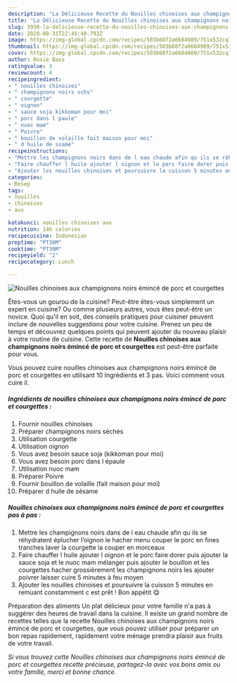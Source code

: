 ```yaml
---
description: "La Délicieuse Recette du Nouilles chinoises aux champignons noirs émincé de porc et courgettes"
title: "La Délicieuse Recette du Nouilles chinoises aux champignons noirs émincé de porc et courgettes"
slug: 3930-la-delicieuse-recette-du-nouilles-chinoises-aux-champignons-noirs-emince-de-porc-et-courgettes
date: 2020-08-31T22:45:48.793Z
image: https://img-global.cpcdn.com/recipes/503b68f2a6684989/751x532cq70/nouilles-chinoises-aux-champignons-noirs-emince-de-porc-et-courgettes-photo-principale-de-la-recette.jpg
thumbnail: https://img-global.cpcdn.com/recipes/503b68f2a6684989/751x532cq70/nouilles-chinoises-aux-champignons-noirs-emince-de-porc-et-courgettes-photo-principale-de-la-recette.jpg
cover: https://img-global.cpcdn.com/recipes/503b68f2a6684989/751x532cq70/nouilles-chinoises-aux-champignons-noirs-emince-de-porc-et-courgettes-photo-principale-de-la-recette.jpg
author: Rosie Bass
ratingvalue: 3
reviewcount: 4
recipeingredient:
- " nouilles chinoises"
- " champignons noirs schs"
- " courgette"
- " oignon"
- " sauce soja kikkoman pour moi"
- " porc dans l paule"
- " nuoc mam"
- " Poivre"
- " bouillon de volaille fait maison pour moi"
- " d huile de ssame"
recipeinstructions:
- "Mettre les champignons noirs dans de l eau chaude afin qu ils se réhydratent éplucher l’oignon le hacher menu couper le porc en fines tranches laver la courgette la couper en morceaux"
- "Faire chauffer l huile ajouter l oignon et le porc faire dorer puis ajouter la sauce soja et le nuoc mam mélanger puis ajouter le bouillon et les courgettes hacher grossièrement les champignons noirs les ajouter poivrer laisser cuire 5 minutes à feu moyen"
- "Ajouter les nouilles chinoises et poursuivre la cuisson 5 minutes en remuant constamment c est prêt ! Bon appétit 😋"
categories:
- Resep
tags:
- nouilles
- chinoises
- aux

katakunci: nouilles chinoises aux 
nutrition: 146 calories
recipecuisine: Indonesian
preptime: "PT30M"
cooktime: "PT30M"
recipeyield: "2"
recipecategory: Lunch

---
```



![Nouilles chinoises aux champignons noirs émincé de porc et courgettes](https://img-global.cpcdn.com/recipes/503b68f2a6684989/751x532cq70/nouilles-chinoises-aux-champignons-noirs-emince-de-porc-et-courgettes-photo-principale-de-la-recette.jpg)

Êtes-vous un gourou de la cuisine? Peut-être êtes-vous simplement un expert en cuisine? Ou comme plusieurs autres, vous êtes peut-être un novice. Quoi qu'il en soit, des conseils pratiques pour cuisiner peuvent inclure de nouvelles suggestions pour votre cuisine. Prenez un peu de temps et découvrez quelques points qui peuvent ajouter du nouveau plaisir à votre routine de cuisine. Cette recette de <strong> Nouilles chinoises aux champignons noirs émincé de porc et courgettes </strong> est peut-être parfaite pour vous.

<!--inarticleads1-->

Vous pouvez cuire nouilles chinoises aux champignons noirs émincé de porc et courgettes en utilisant 10 Ingrédients et 3 pas. Voici comment vous cuire il.

##### Ingrédients de nouilles chinoises aux champignons noirs émincé de porc et courgettes :

1. Fournir  nouilles chinoises
1. Préparer  champignons noirs séchés
1. Utilisation  courgette
1. Utilisation  oignon
1. Vous avez besoin  sauce soja (kikkoman pour moi)
1. Vous avez besoin  porc dans l épaule
1. Utilisation  nuoc mam
1. Préparer  Poivre
1. Fournir  bouillon de volaille (fait maison pour moi)
1. Préparer  d huile de sésame




<!--inarticleads2-->

##### Nouilles chinoises aux champignons noirs émincé de porc et courgettes pas à pas :

1. Mettre les champignons noirs dans de l eau chaude afin qu ils se réhydratent éplucher l’oignon le hacher menu couper le porc en fines tranches laver la courgette la couper en morceaux
1. Faire chauffer l huile ajouter l oignon et le porc faire dorer puis ajouter la sauce soja et le nuoc mam mélanger puis ajouter le bouillon et les courgettes hacher grossièrement les champignons noirs les ajouter poivrer laisser cuire 5 minutes à feu moyen
1. Ajouter les nouilles chinoises et poursuivre la cuisson 5 minutes en remuant constamment c est prêt ! Bon appétit 😋




<!--inarticleads1-->

<p>
Préparation des aliments Un plat délicieux pour votre famille n'a pas à suggérer des heures de travail dans la cuisine. Il existe un grand nombre de recettes telles que la recette Nouilles chinoises aux champignons noirs émincé de porc et courgettes, que vous pouvez utiliser pour préparer un bon repas rapidement, rapidement votre ménage prendra plaisir aux fruits de votre travail.
</p>

<p>
<i>Si vous trouvez cette Nouilles chinoises aux champignons noirs émincé de porc et courgettes recette précieuse, partagez-la avec vos bons amis ou votre famille, merci et bonne chance.</i>
</p>
